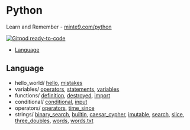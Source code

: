 # Python 

Learn and Remember - [minte9.com/python](https://www.minte9.com/python)

[![Gitpod ready-to-code](https://img.shields.io/badge/Gitpod-ready--to--code-blue?logo=gitpod)](https://gitpod.io/#https://github.com/minte9/python-pages)

- [Language](#language) 


## Language
  * hello_world/ [hello](/main/language/hello_world/hello.py), [mistakes](/main/language/hello_world/mistakes.py)
  * variables/ [operators](/main/language/variables/operators.py), [statements](/main/language/variables/statements.py), [variables](/main/language/variables/variables.py)
  * functions/ [definition](/main/language/functions/definition.py), [destroyed](/main/language/functions/destroyed.py), [import](/main/language/functions/import.py)
  * conditional/ [conditional](/main/language/conditional/conditional.py), [input](/main/language/conditional/input.py)
  * operators/ [operators](/main/language/operators/operators.py), [time_since](/main/language/operators/time_since.py)
  * strings/ [binary_search](/main/language/strings/binary_search.py), [builtin](/main/language/strings/builtin.py), [caesar_cypher](/main/language/strings/caesar_cypher.py), [imutable](/main/language/strings/imutable.py), [search](/main/language/strings/search.py), [slice](/main/language/strings/slice.py), [three_doubles](/main/language/strings/three_doubles.py), [words](/main/language/strings/words.py), [words.txt](/main/language/strings/words.txt)